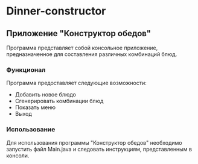 # Dinner-constructor

## Приложение "Конструктор обедов"

Программа представляет собой консольное приложение, предназначенное для составления различных комбинаций блюд.

### Функционал

Программа предоставляет следующие возможности:

* Добавить новое блюдо
* Сгенерировать комбинации блюд
* Показать меню
* Выход

### Использование

Для использования программы "Конструктор обедов" необходимо запустить файл Main.java и следовать инструкциям, представленным в консоли.

